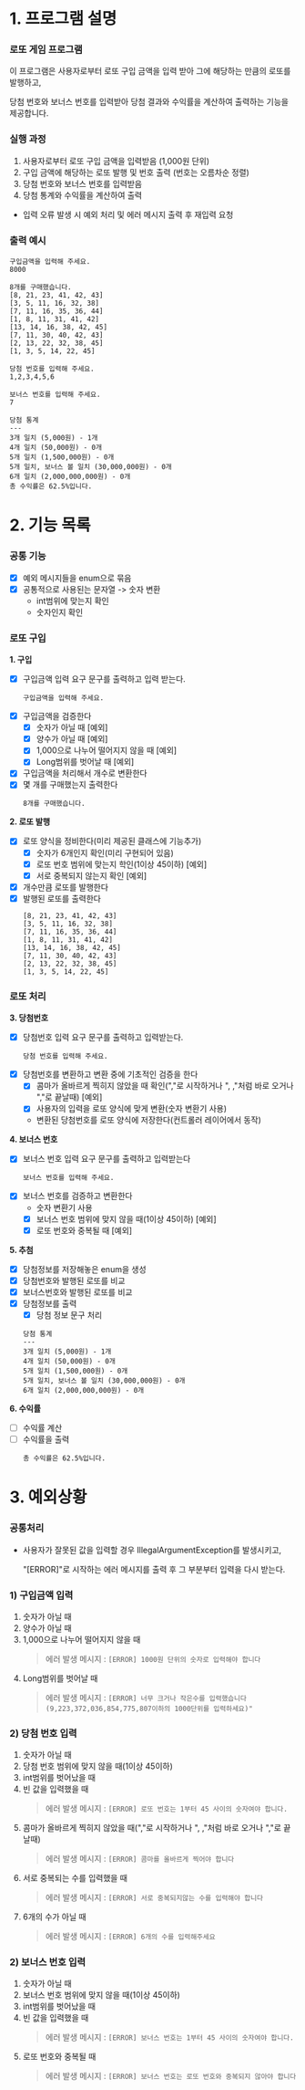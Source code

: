 # 1. 프로그램 설명

### 로또 게임 프로그램
이 프로그램은 사용자로부터 로또 구입 금액을 입력 받아 그에 해당하는 만큼의 로또를 발행하고,

당첨 번호와 보너스 번호를 입력받아 당첨 결과와 수익률을 계산하여 출력하는 기능을 제공합니다.

### 실행 과정
1. 사용자로부터 로또 구입 금액을 입력받음 (1,000원 단위)
2. 구입 금액에 해당하는 로또 발행 및 번호 출력 (번호는 오름차순 정렬)
3. 당첨 번호와 보너스 번호를 입력받음
4. 당첨 통계와 수익률을 계산하여 출력
- 입력 오류 발생 시 예외 처리 및 에러 메시지 출력 후 재입력 요청

### 출력 예시
~~~
구입금액을 입력해 주세요.
8000

8개를 구매했습니다.
[8, 21, 23, 41, 42, 43]
[3, 5, 11, 16, 32, 38]
[7, 11, 16, 35, 36, 44]
[1, 8, 11, 31, 41, 42]
[13, 14, 16, 38, 42, 45]
[7, 11, 30, 40, 42, 43]
[2, 13, 22, 32, 38, 45]
[1, 3, 5, 14, 22, 45]

당첨 번호를 입력해 주세요.
1,2,3,4,5,6

보너스 번호를 입력해 주세요.
7

당첨 통계
---
3개 일치 (5,000원) - 1개
4개 일치 (50,000원) - 0개
5개 일치 (1,500,000원) - 0개
5개 일치, 보너스 볼 일치 (30,000,000원) - 0개
6개 일치 (2,000,000,000원) - 0개
총 수익률은 62.5%입니다.
~~~

# 2. 기능 목록
### 공통 기능
- [x] 예외 메시지들을 enum으로 묶음
- [x] 공통적으로 사용된는 문자열 -> 숫자 변환
   - int범위에 맞는지 확인
   - 숫자인지 확인

### 로또 구입
__1. 구입__
- [x] 구입금액 입력 요구 문구를 출력하고 입력 받는다.
    ~~~
    구입금액을 입력해 주세요.
    ~~~
- [x] 구입금액을 검증한다
    - [x] 숫자가 아닐 때 [예외]
    - [x] 양수가 아닐 때 [예외]
    - [x] 1,000으로 나누어 떨어지지 않을 때 [예외]
    - [x] Long범위를 벗어날 때 [예외]
- [x] 구입금액을 처리해서 개수로 변환한다
- [x] 몇 개를 구매했는지 출력한다
    ~~~
    8개를 구매했습니다.
    ~~~

__2. 로또 발행__
- [x] 로또 양식을 정비한다(미리 제공된 클래스에 기능추가)
   - [x] 숫자가 6개인지 확인(미리 구현되어 있음)
   - [x] 로또 번호 범위에 맞는지 학인(1이상 45이하) [예외]
   - [x] 서로 중복되지 않는지 확인 [예외]
- [x] 개수만큼 로또를 발행한다
- [x] 발행된 로또를 출력한다
    ~~~
    [8, 21, 23, 41, 42, 43] 
    [3, 5, 11, 16, 32, 38]
    [7, 11, 16, 35, 36, 44]
    [1, 8, 11, 31, 41, 42]
    [13, 14, 16, 38, 42, 45]
    [7, 11, 30, 40, 42, 43]
    [2, 13, 22, 32, 38, 45]
    [1, 3, 5, 14, 22, 45]
    ~~~

### 로또 처리
__3. 당첨번호__
- [x] 당첨번호 입력 요구 문구를 출력하고 입력받는다.
    ~~~
    당첨 번호를 입력해 주세요.
    ~~~
- [x] 당첨번호를 변환하고 변환 중에 기초적인 검증을 한다
    - [x] 콤마가 올바르게 찍히지 않았을 때 확인(","로 시작하거나 ", ,"처럼 바로 오거나 ","로 끝날때) [예외]
    - [x] 사용자의 입력을 로또 양식에 맞게 변환(숫자 변환기 사용)
    - 변환된 당첨번호를 로또 양식에 저장한다(컨트롤러 레이어에서 동작)


__4. 보너스 번호__
- [x] 보너스 번호 입력 요구 문구를 출력하고 입력받는다
    ~~~
    보너스 번호를 입력해 주세요.
    ~~~
- [x] 보너스 번호를 검증하고 변환한다
    - 숫자 변환기 사용
    - [x] 보너스 번호 범위에 맞지 않을 때(1이상 45이하) [예외]
    - [x] 로또 번호와 중복될 때 [예외]

__5. 추첨__
- [x] 당첨정보를 저장해놓은 enum을 생성
- [x] 당첨번호와 발행된 로또를 비교
- [x] 보너스번호와 발행된 로또를 비교
- [x] 당첨정보를 출력
    - [x] 당첨 정보 문구 처리
    ~~~
    당첨 통계
    ---
    3개 일치 (5,000원) - 1개
    4개 일치 (50,000원) - 0개
    5개 일치 (1,500,000원) - 0개
    5개 일치, 보너스 볼 일치 (30,000,000원) - 0개
    6개 일치 (2,000,000,000원) - 0개
    ~~~
__6. 수익률__
- [ ] 수익률 계산
- [ ] 수익률을 출력
    ~~~
    총 수익률은 62.5%입니다.
    ~~~

# 3. 예외상황

### 공통처리
- 사용자가 잘못된 값을 입력할 경우 IllegalArgumentException를 발생시키고, 

  "[ERROR]"로 시작하는 에러 메시지를 출력 후 그 부분부터 입력을 다시 받는다.

### 1) 구입금액 입력
1. 숫자가 아닐 때
2. 양수가 아닐 때
3. 1,000으로 나누어 떨어지지 않을 때
   > 에러 발생 메시지 : `[ERROR] 1000원 단위의 숫자로 입력해야 합니다`
4. Long범위를 벗어날 때
   > 에러 발생 메시지 : `[ERROR] 너무 크거나 작은수를 입력했습니다(9,223,372,036,854,775,807이하의 1000단위를 입력하세요)"`


### 2) 당첨 번호 입력
1. 숫자가 아닐 때
2. 당첨 번호 범위에 맞지 않을 때(1이상 45이하)
3. int범위를 벗어났을 때
4. 빈 값을 입력했을 때
   > 에러 발생 메시지 : `[ERROR] 로또 번호는 1부터 45 사이의 숫자여야 합니다.`
5. 콤마가 올바르게 찍히지 않았을 때(","로 시작하거나 ", ,"처럼 바로 오거나 ","로 끝날때)
   > 에러 발생 메시지 : `[ERROR] 콤마를 올바르게 찍어야 합니다`
6. 서로 중복되는 수를 입력했을 때
   > 에러 발생 메시지 : `[ERROR] 서로 중복되지않는 수를 입력해야 합니다`
7. 6개의 수가 아닐 때
   > 에러 발생 메시지 : `[ERROR] 6개의 수를 입력해주세요`

### 2) 보너스 번호 입력
1. 숫자가 아닐 때
2. 보너스 번호 범위에 맞지 않을 때(1이상 45이하)
3. int범위를 벗어났을 때
4. 빈 값을 입력했을 때
   > 에러 발생 메시지 : `[ERROR] 보너스 번호는 1부터 45 사이의 숫자여야 합니다.`
5. 로또 번호와 중복될 때
   > 에러 발생 메시지 : `[ERROR] 보너스 번호는 로또 번호와 중복되지 않아야 합니다`

